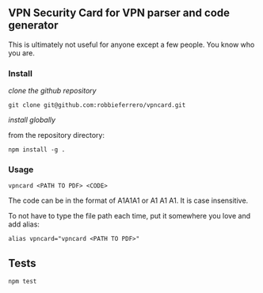 ## VPN Security Card for VPN parser and code generator

This is ultimately not useful for anyone except a few people. You know who you are.

### Install
*clone the github repository*
```
git clone git@github.com:robbieferrero/vpncard.git
```

*install globally*

from the repository directory:
```
npm install -g .
```

### Usage

```
vpncard <PATH TO PDF> <CODE>
```

The code can be in the format of A1A1A1 or A1 A1 A1. It is case insensitive.

To not have to type the file path each time, put it somewhere you love and add alias:
```
alias vpncard="vpncard <PATH TO PDF>"
```

## Tests
```
npm test
```